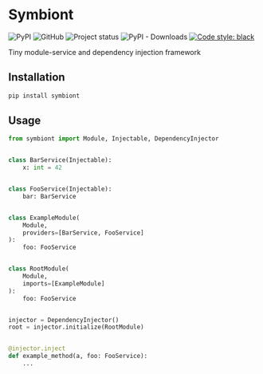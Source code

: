 # Symbiont

![PyPI](https://img.shields.io/pypi/v/symbiont)
![GitHub](https://img.shields.io/github/license/13g10n/symbiont)
![Project status](https://img.shields.io/pypi/status/symbiont)
![PyPI - Downloads](https://img.shields.io/pypi/dm/symbiont?label=installs)
[![Code style: black](https://img.shields.io/badge/code%20style-black-000000.svg)](https://github.com/psf/black)

Tiny module-service and dependency injection framework

## Installation

```bash
pip install symbiont
```

## Usage

```python
from symbiont import Module, Injectable, DependencyInjector


class BarService(Injectable):
    x: int = 42


class FooService(Injectable):
    bar: BarService


class ExampleModule(
    Module,
    providers=[BarService, FooService]
):
    foo: FooService


class RootModule(
    Module,
    imports=[ExampleModule]
):
    foo: FooService


injector = DependencyInjector()
root = injector.initialize(RootModule)


@injector.inject
def example_method(a, foo: FooService):
    ...

```
